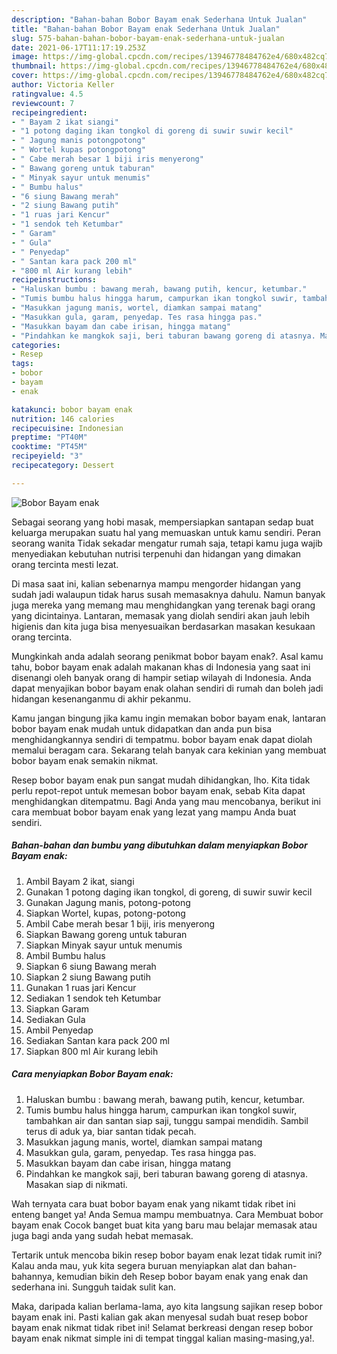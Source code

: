 ```yaml
---
description: "Bahan-bahan Bobor Bayam enak Sederhana Untuk Jualan"
title: "Bahan-bahan Bobor Bayam enak Sederhana Untuk Jualan"
slug: 575-bahan-bahan-bobor-bayam-enak-sederhana-untuk-jualan
date: 2021-06-17T11:17:19.253Z
image: https://img-global.cpcdn.com/recipes/13946778484762e4/680x482cq70/bobor-bayam-enak-foto-resep-utama.jpg
thumbnail: https://img-global.cpcdn.com/recipes/13946778484762e4/680x482cq70/bobor-bayam-enak-foto-resep-utama.jpg
cover: https://img-global.cpcdn.com/recipes/13946778484762e4/680x482cq70/bobor-bayam-enak-foto-resep-utama.jpg
author: Victoria Keller
ratingvalue: 4.5
reviewcount: 7
recipeingredient:
- " Bayam 2 ikat siangi"
- "1 potong daging ikan tongkol di goreng di suwir suwir kecil"
- " Jagung manis potongpotong"
- " Wortel kupas potongpotong"
- " Cabe merah besar 1 biji iris menyerong"
- " Bawang goreng untuk taburan"
- " Minyak sayur untuk menumis"
- " Bumbu halus"
- "6 siung Bawang merah"
- "2 siung Bawang putih"
- "1 ruas jari Kencur"
- "1 sendok teh Ketumbar"
- " Garam"
- " Gula"
- " Penyedap"
- " Santan kara pack 200 ml"
- "800 ml Air kurang lebih"
recipeinstructions:
- "Haluskan bumbu : bawang merah, bawang putih, kencur, ketumbar."
- "Tumis bumbu halus hingga harum, campurkan ikan tongkol suwir, tambahkan air dan santan siap saji, tunggu sampai mendidih. Sambil terus di aduk ya, biar santan tidak pecah."
- "Masukkan jagung manis, wortel, diamkan sampai matang"
- "Masukkan gula, garam, penyedap. Tes rasa hingga pas."
- "Masukkan bayam dan cabe irisan, hingga matang"
- "Pindahkan ke mangkok saji, beri taburan bawang goreng di atasnya. Masakan siap di nikmati."
categories:
- Resep
tags:
- bobor
- bayam
- enak

katakunci: bobor bayam enak 
nutrition: 146 calories
recipecuisine: Indonesian
preptime: "PT40M"
cooktime: "PT45M"
recipeyield: "3"
recipecategory: Dessert

---
```



![Bobor Bayam enak](https://img-global.cpcdn.com/recipes/13946778484762e4/680x482cq70/bobor-bayam-enak-foto-resep-utama.jpg)

Sebagai seorang yang hobi masak, mempersiapkan santapan sedap buat keluarga merupakan suatu hal yang memuaskan untuk kamu sendiri. Peran seorang  wanita Tidak sekadar mengatur rumah saja, tetapi kamu juga wajib menyediakan kebutuhan nutrisi terpenuhi dan hidangan yang dimakan orang tercinta mesti lezat.

Di masa  saat ini, kalian sebenarnya mampu mengorder hidangan yang sudah jadi walaupun tidak harus susah memasaknya dahulu. Namun banyak juga mereka yang memang mau menghidangkan yang terenak bagi orang yang dicintainya. Lantaran, memasak yang diolah sendiri akan jauh lebih higienis dan kita juga bisa menyesuaikan berdasarkan masakan kesukaan orang tercinta. 



Mungkinkah anda adalah seorang penikmat bobor bayam enak?. Asal kamu tahu, bobor bayam enak adalah makanan khas di Indonesia yang saat ini disenangi oleh banyak orang di hampir setiap wilayah di Indonesia. Anda dapat menyajikan bobor bayam enak olahan sendiri di rumah dan boleh jadi hidangan kesenanganmu di akhir pekanmu.

Kamu jangan bingung jika kamu ingin memakan bobor bayam enak, lantaran bobor bayam enak mudah untuk didapatkan dan anda pun bisa menghidangkannya sendiri di tempatmu. bobor bayam enak dapat diolah memalui beragam cara. Sekarang telah banyak cara kekinian yang membuat bobor bayam enak semakin nikmat.

Resep bobor bayam enak pun sangat mudah dihidangkan, lho. Kita tidak perlu repot-repot untuk memesan bobor bayam enak, sebab Kita dapat menghidangkan ditempatmu. Bagi Anda yang mau mencobanya, berikut ini cara membuat bobor bayam enak yang lezat yang mampu Anda buat sendiri.

<!--inarticleads1-->

##### Bahan-bahan dan bumbu yang dibutuhkan dalam menyiapkan Bobor Bayam enak:

1. Ambil  Bayam 2 ikat, siangi
1. Gunakan 1 potong daging ikan tongkol, di goreng, di suwir suwir kecil
1. Gunakan  Jagung manis, potong-potong
1. Siapkan  Wortel, kupas, potong-potong
1. Ambil  Cabe merah besar 1 biji, iris menyerong
1. Siapkan  Bawang goreng untuk taburan
1. Siapkan  Minyak sayur untuk menumis
1. Ambil  Bumbu halus
1. Siapkan 6 siung Bawang merah
1. Siapkan 2 siung Bawang putih
1. Gunakan 1 ruas jari Kencur
1. Sediakan 1 sendok teh Ketumbar
1. Siapkan  Garam
1. Sediakan  Gula
1. Ambil  Penyedap
1. Sediakan  Santan kara pack 200 ml
1. Siapkan 800 ml Air kurang lebih




<!--inarticleads2-->

##### Cara menyiapkan Bobor Bayam enak:

1. Haluskan bumbu : bawang merah, bawang putih, kencur, ketumbar.
1. Tumis bumbu halus hingga harum, campurkan ikan tongkol suwir, tambahkan air dan santan siap saji, tunggu sampai mendidih. Sambil terus di aduk ya, biar santan tidak pecah.
1. Masukkan jagung manis, wortel, diamkan sampai matang
1. Masukkan gula, garam, penyedap. Tes rasa hingga pas.
1. Masukkan bayam dan cabe irisan, hingga matang
1. Pindahkan ke mangkok saji, beri taburan bawang goreng di atasnya. Masakan siap di nikmati.




Wah ternyata cara buat bobor bayam enak yang nikamt tidak ribet ini enteng banget ya! Anda Semua mampu membuatnya. Cara Membuat bobor bayam enak Cocok banget buat kita yang baru mau belajar memasak atau juga bagi anda yang sudah hebat memasak.

Tertarik untuk mencoba bikin resep bobor bayam enak lezat tidak rumit ini? Kalau anda mau, yuk kita segera buruan menyiapkan alat dan bahan-bahannya, kemudian bikin deh Resep bobor bayam enak yang enak dan sederhana ini. Sungguh taidak sulit kan. 

Maka, daripada kalian berlama-lama, ayo kita langsung sajikan resep bobor bayam enak ini. Pasti kalian gak akan menyesal sudah buat resep bobor bayam enak nikmat tidak ribet ini! Selamat berkreasi dengan resep bobor bayam enak nikmat simple ini di tempat tinggal kalian masing-masing,ya!.

